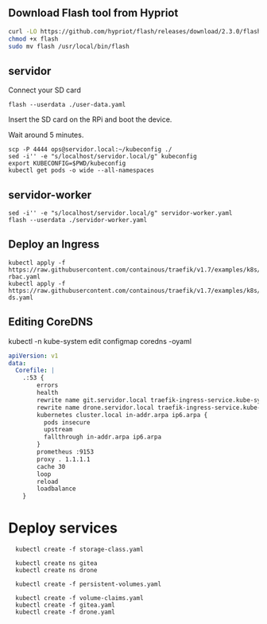 ## Download Flash tool from Hypriot

```sh
curl -LO https://github.com/hypriot/flash/releases/download/2.3.0/flash
chmod +x flash
sudo mv flash /usr/local/bin/flash
```

## servidor

Connect your SD card

	flash --userdata ./user-data.yaml 
	
Insert the SD card on the RPi and boot the device.

Wait around 5 minutes.

	scp -P 4444 ops@servidor.local:~/kubeconfig ./
	sed -i'' -e "s/localhost/servidor.local/g" kubeconfig
	export KUBECONFIG=$PWD/kubeconfig
	kubectl get pods -o wide --all-namespaces

## servidor-worker

	sed -i'' -e "s/localhost/servidor.local/g" servidor-worker.yaml
	flash --userdata ./servidor-worker.yaml

## Deploy an Ingress

  	kubectl apply -f https://raw.githubusercontent.com/containous/traefik/v1.7/examples/k8s/traefik-rbac.yaml
	kubectl apply -f https://raw.githubusercontent.com/containous/traefik/v1.7/examples/k8s/traefik-ds.yaml

## Editing CoreDNS

  kubectl -n kube-system edit configmap coredns -oyaml

```yaml
apiVersion: v1
data:
  Corefile: |
    .:53 {
        errors
        health
        rewrite name git.servidor.local traefik-ingress-service.kube-system.svc.cluster.local
        rewrite name drone.servidor.local traefik-ingress-service.kube-system.svc.cluster.local
        kubernetes cluster.local in-addr.arpa ip6.arpa {
          pods insecure
          upstream
          fallthrough in-addr.arpa ip6.arpa
        }
        prometheus :9153
        proxy . 1.1.1.1
        cache 30
        loop
        reload
        loadbalance
    }
```

# Deploy services

	  kubectl create -f storage-class.yaml
	
	  kubectl create ns gitea
	  kubectl create ns drone
	
	  kubectl create -f persistent-volumes.yaml
	
	  kubectl create -f volume-claims.yaml
	  kubectl create -f gitea.yaml
	  kubectl create -f drone.yaml
